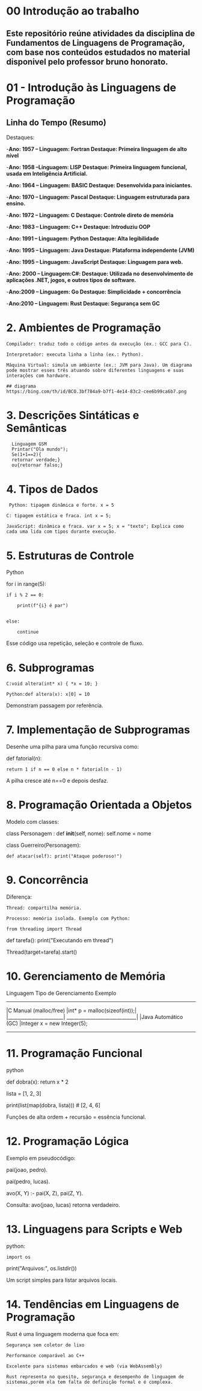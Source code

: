 # 00 Introdução ao trabalho
## Este repositório reúne atividades da disciplina de Fundamentos de Linguagens de Programação, com base nos conteúdos estudados no material disponivel pelo professor bruno honorato.
# 01 - Introdução às Linguagens de Programação
##  Linha do Tempo (Resumo)

 Destaques: 

-**Ano: 1957 – Linguagem: Fortran    Destaque: Primeira linguagem de alto nível**

-**Ano: 1958  –Linguagem: LISP       Destaque: Primeira linguagem funcional, usada em Inteligência Artificial.**

-**Ano: 1964 – Linguagem: BASIC      Destaque: Desenvolvida para iniciantes.**

-**Ano: 1970 – Linguagem: Pascal     Destaque: Linguagem estruturada para ensino.**

-**Ano: 1972 – Linguagem: C          Destaque: Controle direto de memória** 

-**Ano: 1983 – Linguagem: C++        Destaque: Introduziu OOP**

-**Ano: 1991 – Linguagem: Python     Destaque: Alta legibilidade**

-**Ano: 1995 – Linguagem: Java       Destaque: Plataforma independente (JVM)**

-**Ano: 1995 – Linguagem: JavaScript Destaque: Linguagem para web.**

-**Ano: 2000 – Linguagem:C#:         Destaque: Utilizada no desenvolvimento de aplicações .NET, jogos, e outros tipos de software.**

-**Ano:2009 – Linguagem: Go         Destaque: Simplicidade + concorrência** 

-**Ano:2010  – Linguagem: Rust       Destaque: Segurança sem GC**

# 2. Ambientes de Programação

    Compilador: traduz todo o código antes da execução (ex.: GCC para C).

    Interpretador: executa linha a linha (ex.: Python).

    Máquina Virtual: simula um ambiente (ex.: JVM para Java). Um diagrama pode mostrar esses três atuando sobre diferentes linguagens e suas interações com hardware.

    ## diagrama
    https://bing.com/th/id/BCO.3bf784a9-b7f1-4e14-83c2-cee6b99ca6b7.png

   # 3. Descrições Sintáticas e Semânticas
      Linguagem GSM
      Printar("Ola mundo");
      Se(1+1==2){
      retornar verdade;}
      ou{retornar falso;}

   #   4. Tipos de Dados

     Python: tipagem dinâmica e forte. x = 5

    C: tipagem estática e fraca. int x = 5;

    JavaScript: dinâmica e fraca. var x = 5; x = "texto"; Explica como cada uma lida com tipos durante execução.

  # 5. Estruturas de Controle
   Python


for i in range(5):

    if i % 2 == 0:
    
        print(f"{i} é par")
        
   
    else:
       
        continue

Esse código usa repetição, seleção e controle de fluxo.


# 6. Subprogramas

    C:void altera(int* x) { *x = 10; }
    
    Python:def altera(x): x[0] = 10
    
   Demonstram passagem por referência.

  # 7. Implementação de Subprogramas

Desenhe uma pilha para uma função recursiva como:

def fatorial(n):

    return 1 if n == 0 else n * fatorial(n - 1)
    
A pilha cresce até n==0 e depois desfaz.

# 8. Programação Orientada a Objetos

Modelo com classes:

class Personagem
:
    def __init__(self, nome): self.nome = nome

class Guerreiro(Personagem):

    def atacar(self): print("Ataque poderoso!")
    
# 9. Concorrência

Diferença:

    Thread: compartilha memória.

    Processo: memória isolada. Exemplo com Python:

    from threading import Thread
    
def tarefa(): print("Executando em thread")

Thread(target=tarefa).start()

# 10. Gerenciamento de Memória
Linguagem	Tipo de Gerenciamento	Exemplo
_______________________________________________________
|C	Manual (malloc/free)	|int* p = malloc(sizeof(int));|
|_______________________| _____________________________|
|Java	Automático (GC)	  |Integer x = new Integer(5);
___________________________________________________________

# 11. Programação Funcional
python

def dobra(x): return x * 2

lista = [1, 2, 3]

print(list(map(dobra, lista)))  # [2, 4, 6]

Funções de alta ordem + recursão = essência funcional.

# 12. Programação Lógica

Exemplo em pseudocódigo:

pai(joao, pedro).

pai(pedro, lucas).

avo(X, Y) :- pai(X, Z), pai(Z, Y).

Consulta: avo(joao, lucas) retorna verdadeiro.

# 13. Linguagens para Scripts e Web
 python:
   
    import os

print("Arquivos:", os.listdir())

Um script simples para listar arquivos locais.

# 14. Tendências em Linguagens de Programação
Rust é uma linguagem moderna que foca em:

    Segurança sem coletor de lixo

    Performance comparável ao C++

    Excelente para sistemas embarcados e web (via WebAssembly)

    Rust representa no quesito, segurança e desempenho de linguagem de sistemas,porém ela tem falta de definição formal e é complexa.

      
